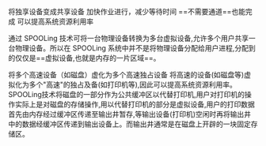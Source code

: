将独享设备变成共享设备
加快作业进行，减少等待时间
==不需要通道==也能完成
可以提高系统资源利用率

通过 SPOOLing 技术可将一台物理设备转换为多台虚拟设备,允许多个用户共享一台物理设备。所以在 SPOOLing 系统中并不是将物理设备分配给用户进程,分配到的仅仅是==虚拟设备,也就是内存的一片区域==。

将多个高速设备（如磁盘）虚化为多个高速独占设备
将高速的设备(如磁盘等)虚拟化为多个"高速"的独占及备(如打印机等),因此可以提高系统资源利用率。SPOOLing技术将磁盘的一部分作为公共缓冲区以代替打印机,用户对打印机的操作实际上是对磁盘的存储操作,用以代替打印机的部分是虚拟设备,用户的打印数据首先由内存经过缓冲区传递至输出井暂存,等输出设备(打印机)空闲时再将输出井中的数据经缓冲区传递到输出设备上。而输出井通常是在磁盘上开辟的一块固定存储区。





 